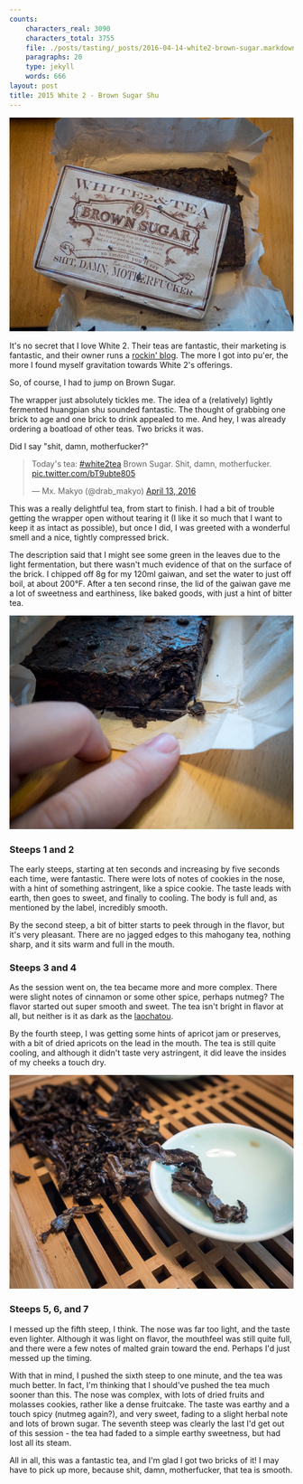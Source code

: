 ```yaml
---
counts:
    characters_real: 3090
    characters_total: 3755
    file: ./posts/tasting/_posts/2016-04-14-white2-brown-sugar.markdown
    paragraphs: 20
    type: jekyll
    words: 666
layout: post
title: 2015 White 2 - Brown Sugar Shu
---
```


![The bricks](/assets/tasting/w2browns-1.jpg)

It's no secret that I love White 2.  Their teas are fantastic, their marketing is fantastic, and their owner runs a [rockin' blog](twodogteablog.com).  The more I got into pu'er, the more I found myself gravitation towards White 2's offerings.

So, of course, I had to jump on Brown Sugar.

The wrapper just absolutely tickles me.  The idea of a (relatively) lightly fermented huangpian shu sounded fantastic.  The thought of grabbing one brick to age and one brick to drink appealed to me.  And hey, I was already ordering a boatload of other teas.  Two bricks it was.

Did I say "shit, damn, motherfucker?"

<blockquote class="twitter-tweet" data-lang="en"><p lang="en" dir="ltr">Today&#39;s tea: <a href="https://twitter.com/hashtag/white2tea?src=hash">#white2tea</a> Brown Sugar. Shit, damn, motherfucker. <a href="https://t.co/bT9ubte805">pic.twitter.com/bT9ubte805</a></p>&mdash; Mx. Makyo (@drab_makyo) <a href="https://twitter.com/drab_makyo/status/720271044095844352">April 13, 2016</a></blockquote>
<script async src="//platform.twitter.com/widgets.js" charset="utf-8"></script>

This was a really delightful tea, from start to finish.  I had a bit of trouble getting the wrapper open without tearing it (I like it so much that I want to keep it as intact as possible), but once I did, I was greeted with a wonderful smell and a nice, tightly compressed brick.

The description said that I might see some green in the leaves due to the light fermentation, but there wasn't much evidence of that on the surface of the brick.  I chipped off 8g for my 120ml gaiwan, and set the water to just off boil, at about 200&deg;F. After a ten second rinse, the lid of the gaiwan gave me a lot of sweetness and earthiness, like baked goods, with just a hint of bitter tea.

![The compression](/assets/tasting/w2browns-2.jpg)

### Steeps 1 and 2

The early steeps, starting at ten seconds and increasing by five seconds each time, were fantastic.  There were lots of notes of cookies in the nose, with a hint of something astringent, like a spice cookie.  The taste leads with earth, then goes to sweet, and finally to cooling.  The body is full and, as mentioned by the label, incredibly smooth.

By the second steep, a bit of bitter starts to peek through in the flavor, but it's very pleasant.  There are no jagged edges to this mahogany tea, nothing sharp, and it sits warm and full in the mouth.

### Steeps 3 and 4

As the session went on, the tea became more and more complex.  There were slight notes of cinnamon or some other spice, perhaps nutmeg?  The flavor started out super smooth and sweet. The tea isn't bright in flavor at all, but neither is it as dark as the [laochatou](/posts/tasting/2016/04/07/white2-laochatou/).

By the fourth steep, I was getting some hints of apricot jam or preserves, with a bit of dried apricots on the lead in the mouth.  The tea is still quite cooling, and although it didn't taste very astringent, it did leave the insides of my cheeks a touch dry.

![The leaves](/assets/tasting/w2browns-3.jpg)

### Steeps 5, 6, and 7

I messed up the fifth steep, I think.  The nose was far too light, and the taste even lighter.  Although it was light on flavor, the mouthfeel was still quite full, and there were a few notes of malted grain toward the end.  Perhaps I'd just messed up the timing.

With that in mind, I pushed the sixth steep to one minute, and the tea was much better.  In fact, I'm thinking that I should've pushed the tea much sooner than this.  The nose was complex, with lots of dried fruits and molasses cookies, rather like a dense fruitcake.  The taste was earthy and a touch spicy (nutmeg again?), and very sweet, fading to a slight herbal note and lots of brown sugar.  The seventh steep was clearly the last I'd get out of this session - the tea had faded to a simple earthy sweetness, but had lost all its steam.

All in all, this was a fantastic tea, and I'm glad I got two bricks of it!  I may have to pick up more, because shit, damn, motherfucker, that tea is smooth.
